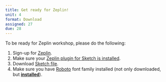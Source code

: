 ```yaml
---
title: Get ready for Zeplin!
unit: 4
format: Download
assigned: 27
due: 28
---
```

To be ready for Zeplin workshop, please do the following:

1. Sign-up for [Zeplin](https://zeplin.io/).
2. Make sure your [Zeplin plugin for Sketch is installed](https://support.zeplin.io/sketch-integration/installing-sketch-plugin).
3. Download [Sketch file](https://drive.google.com/drive/u/2/folders/1IlCywLlxFW32kigs0RJABB2SoTYkCpuv).
4. Make sure you have [Roboto](https://fonts.google.com/specimen/Roboto) font family installed (not only downloaded, but [**installed**](https://support.apple.com/en-us/HT201749)).
